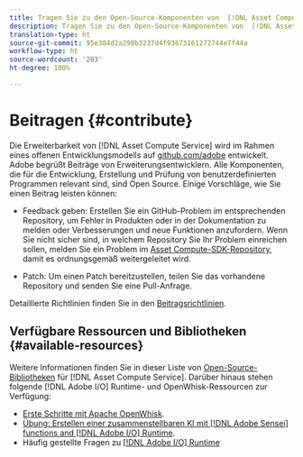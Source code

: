 ```yaml
---
title: Tragen Sie zu den Open-Source-Komponenten von  [!DNL Asset Compute Service] bei
description: Tragen Sie zu den Open-Source-Komponenten von  [!DNL Asset Compute Service] bei.
translation-type: ht
source-git-commit: 95e384d2a298b3237d4f93673161272744e7f44a
workflow-type: ht
source-wordcount: '203'
ht-degree: 100%

---
```



# Beitragen {#contribute}

Die Erweiterbarkeit von [!DNL Asset Compute Service] wird im Rahmen eines offenen Entwicklungsmodells auf [github.com/adobe](https://github.com/adobe) entwickelt. Adobe begrüßt Beiträge von Erweiterungsentwicklern. Alle Komponenten, die für die Entwicklung, Erstellung und Prüfung von benutzerdefinierten Programmen relevant sind, sind Open Source. Einige Vorschläge, wie Sie einen Beitrag leisten können:

* Feedback geben: Erstellen Sie ein GitHub-Problem im entsprechenden Repository, um Fehler in Produkten oder in der Dokumentation zu melden oder Verbesserungen und neue Funktionen anzufordern. Wenn Sie nicht sicher sind, in welchem Repository Sie Ihr Problem einreichen sollen, melden Sie ein Problem im [Asset Compute-SDK-Repository](https://github.com/adobe/asset-compute-sdk), damit es ordnungsgemäß weitergeleitet wird.

* Patch: Um einen Patch bereitzustellen, teilen Sie das vorhandene Repository und senden Sie eine Pull-Anfrage.

Detaillierte Richtlinien finden Sie in den [Beitragsrichtlinien](https://github.com/adobe/asset-compute-sdk/blob/master/.github/CONTRIBUTING.md).

## Verfügbare Ressourcen und Bibliotheken {#available-resources}

Weitere Informationen finden Sie in dieser Liste von [Open-Source-Bibliotheken](https://github.com/adobe/asset-compute-sdk#available-resources-and-libraries) für [!DNL Asset Compute Service]. Darüber hinaus stehen folgende [!DNL Adobe I/O] Runtime- und OpenWhisk-Ressourcen zur Verfügung:

* [Erste Schritte mit Apache OpenWhisk](https://github.com/apache/incubator-openwhisk/tree/master/docs#getting-started-with-openwhisk).
* [Übung: Erstellen einer zusammenstellbaren KI mit [!DNL Adobe Sensei] functions and [!DNL Adobe I/O] Runtime](https://opensource.adobe.com/adobe-sensei-ai-functions/index.html).
* Häufig gestellte Fragen zu [[!DNL Adobe I/O] Runtime](https://www.adobe.io/apis/experienceplatform/runtime/docs.html#!adobedocs/adobeio-runtime/master/resources/faq.md)

<!-- **TBD** for post-release:
* Link to Firefly open-source components.
* Issues in `aio` can be reported in Firefly repos.
* Issues in asset-compute-sdk or devtool goes into the relevant repos from Nui.
-->
